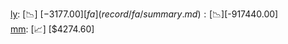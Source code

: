 [ly](record/ly/summary.md): [📉] [$-3177.00]  
[fa](record/fa/summary.md): [📉] [$-917440.00]  
[mm](record/mm/summary.md): [📈] [$4274.60]  
